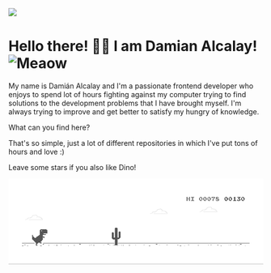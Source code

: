 [<img src="https://user-images.githubusercontent.com/91147992/153500260-6cbb0c36-a015-4b97-b8f7-71aaeb107aca.png">](https://www.linkedin.com/in/dami%C3%A1n-alcalay/)

# Hello there! 👋🏻 I am Damian Alcalay! <img src="https://i.imgur.com/veZrcC7.gif" alt="Meaow" width="50" />

My name is Damián Alcalay and I'm a passionate frontend developer who enjoys to spend lot of hours fighting against my computer trying to find solutions to the development problems that I have brought myself. I'm always trying to improve and get better to satisfy my hungry of knowledge.

What can you find here?

That's so simple, just a lot of different repositories in which I've put tons of hours and love :)

Leave some stars if you also like Dino! 

![Dino](https://github.com/bastorz/bastorz/blob/main/dino.gif?raw=true)
